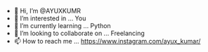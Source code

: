 - 👋 Hi, I’m @AYUXKUMR
- 👀 I’m interested in ... You
- 🌱 I’m currently learning ... Python
- 💞️ I’m looking to collaborate on ... Freelancing
- 📫 How to reach me ...  https://www.instagram.com/ayux_kumar/

<!---
AYUXKUMR/AYUXKUMR is a ✨ special ✨ repository because its `README.md` (this file) appears on your GitHub profile.
You can click the Preview link to take a look at your changes.
--->
